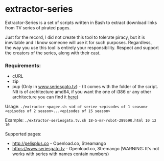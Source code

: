 # extractor-series

Extractor-Series is a set of scripts written in Bash to extract download links from TV series of pirated pages.

Just for the record, I did not create this tool to tolerate piracy, but it is inevitable and I know someone will use it for such purposes.
Regardless, the way you use this tool is entirely your responsibility.
Respect and support the creators of the series, along with their cast.

### Requirements:
* cURL
* zip
* pup (Only in www.seriesgato.tv) - (It comes with the folder of the script. NIt is of architecture amd64, if you want the one of i386 or any other architecture you can find it [here](https://github.com/ericchiang/pup/releases))

Usage: `./extractor-<page>.sh <id of serie> <episodes of 1 season> <episodes of 2 season>...<episodes of 15 season>`
  
Example: `./extractor-seriesgato.tv.sh 18-5-mr-robot-289590.html 10 12 10`

Supported pages:
* http://pelisplus.co - Openload.co, Streamango
* https://www.seriesgato.tv - Openload.co, Stremango (WARNING: It's not works with series with names contain numbers)
